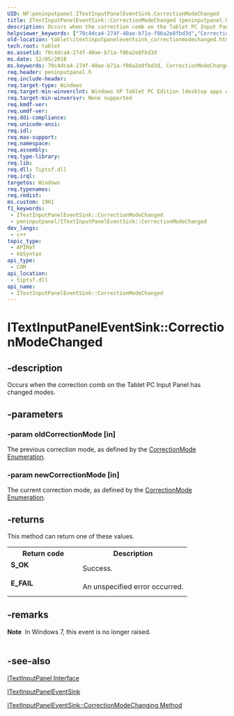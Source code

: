 ```yaml
---
UID: NF:peninputpanel.ITextInputPanelEventSink.CorrectionModeChanged
title: ITextInputPanelEventSink::CorrectionModeChanged (peninputpanel.h)
description: Occurs when the correction comb on the Tablet PC Input Panel has changed modes.
helpviewer_keywords: ["70c4dca4-274f-40ae-b71a-f86a2e8fbd3d","CorrectionModeChanged","CorrectionModeChanged method [Tablet PC]","CorrectionModeChanged method [Tablet PC]","ITextInputPanelEventSink interface","ITextInputPanelEventSink interface [Tablet PC]","CorrectionModeChanged method","ITextInputPanelEventSink.CorrectionModeChanged","ITextInputPanelEventSink::CorrectionModeChanged","peninputpanel/ITextInputPanelEventSink::CorrectionModeChanged","tablet.itextinputpaneleventsink_correctionmodechanged"]
old-location: tablet\itextinputpaneleventsink_correctionmodechanged.htm
tech.root: tablet
ms.assetid: 70c4dca4-274f-40ae-b71a-f86a2e8fbd3d
ms.date: 12/05/2018
ms.keywords: 70c4dca4-274f-40ae-b71a-f86a2e8fbd3d, CorrectionModeChanged, CorrectionModeChanged method [Tablet PC], CorrectionModeChanged method [Tablet PC],ITextInputPanelEventSink interface, ITextInputPanelEventSink interface [Tablet PC],CorrectionModeChanged method, ITextInputPanelEventSink.CorrectionModeChanged, ITextInputPanelEventSink::CorrectionModeChanged, peninputpanel/ITextInputPanelEventSink::CorrectionModeChanged, tablet.itextinputpaneleventsink_correctionmodechanged
req.header: peninputpanel.h
req.include-header: 
req.target-type: Windows
req.target-min-winverclnt: Windows XP Tablet PC Edition [desktop apps only]
req.target-min-winversvr: None supported
req.kmdf-ver: 
req.umdf-ver: 
req.ddi-compliance: 
req.unicode-ansi: 
req.idl: 
req.max-support: 
req.namespace: 
req.assembly: 
req.type-library: 
req.lib: 
req.dll: Tiptsf.dll
req.irql: 
targetos: Windows
req.typenames: 
req.redist: 
ms.custom: 19H1
f1_keywords:
 - ITextInputPanelEventSink::CorrectionModeChanged
 - peninputpanel/ITextInputPanelEventSink::CorrectionModeChanged
dev_langs:
 - c++
topic_type:
 - APIRef
 - kbSyntax
api_type:
 - COM
api_location:
 - tiptsf.dll
api_name:
 - ITextInputPanelEventSink::CorrectionModeChanged
---
```


# ITextInputPanelEventSink::CorrectionModeChanged


## -description

Occurs when the correction comb on the Tablet PC Input Panel has changed modes.

## -parameters

### -param oldCorrectionMode [in]

The previous correction mode, as defined by the <a href="/windows/win32/api/peninputpanel/ne-peninputpanel-correctionmode">CorrectionMode Enumeration</a>.

### -param newCorrectionMode [in]

The current correction mode, as defined by the <a href="/windows/win32/api/peninputpanel/ne-peninputpanel-correctionmode">CorrectionMode Enumeration</a>.

## -returns

This method can return one of these values.

<table>
<tr>
<th>Return code</th>
<th>Description</th>
</tr>
<tr>
<td width="40%">
<dl>
<dt><b>S_OK</b></dt>
</dl>
</td>
<td width="60%">
Success.

</td>
</tr>
<tr>
<td width="40%">
<dl>
<dt><b>E_FAIL</b></dt>
</dl>
</td>
<td width="60%">
An unspecified error occurred.

</td>
</tr>
</table>

## -remarks

<div class="alert"><b>Note</b>  In Windows 7, this event is no longer raised.
		</div>
<div> </div>

## -see-also

<a href="/windows/desktop/api/peninputpanel/nn-peninputpanel-itextinputpanel">ITextInputPanel Interface</a>



<a href="/windows/desktop/api/peninputpanel/nn-peninputpanel-itextinputpaneleventsink">ITextInputPanelEventSink</a>



<a href="/windows/desktop/api/peninputpanel/nf-peninputpanel-itextinputpaneleventsink-correctionmodechanging">ITextInputPanelEventSink::CorrectionModeChanging Method</a>

